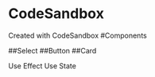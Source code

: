 # CodeSandbox

Created with CodeSandbox
#Components

##Select
##Button
##Card

Use Effect
Use State

